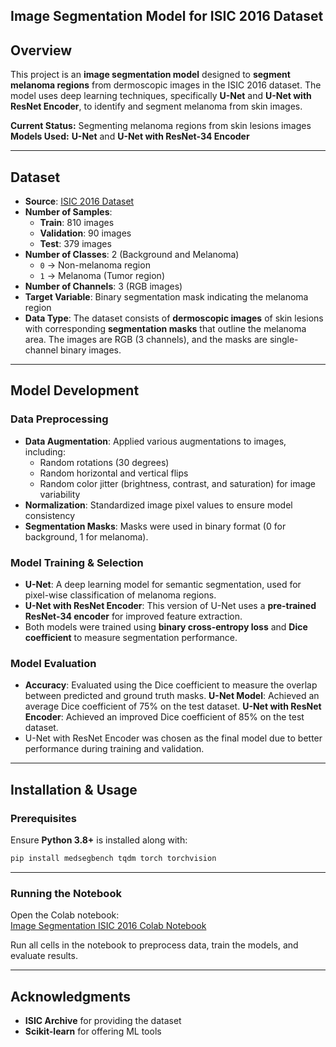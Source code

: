 ## Image Segmentation Model for ISIC 2016 Dataset

## Overview
This project is an **image segmentation model** designed to **segment melanoma regions** from dermoscopic images in the ISIC 2016 dataset. The model uses deep learning techniques, specifically **U-Net** and **U-Net with ResNet Encoder**, to identify and segment melanoma from skin images.

 **Current Status:** Segmenting melanoma regions from skin lesions images  
 **Models Used:** **U-Net** and **U-Net with ResNet-34 Encoder**

---

## Dataset
- **Source**: [ISIC 2016 Dataset](https://challenge.isic-archive.com/)
- **Number of Samples**: 
  - **Train**: 810 images  
  - **Validation**: 90 images  
  - **Test**: 379 images
- **Number of Classes**: 2 (Background and Melanoma)
  - `0` → Non-melanoma region
  - `1` → Melanoma (Tumor region)
- **Number of Channels**: 3 (RGB images)
- **Target Variable**: Binary segmentation mask indicating the melanoma region
- **Data Type**: The dataset consists of **dermoscopic images** of skin lesions with corresponding **segmentation masks** that outline the melanoma area. The images are RGB (3 channels), and the masks are single-channel binary images.
---

## Model Development

### **Data Preprocessing**
- **Data Augmentation**: Applied various augmentations to images, including:
  - Random rotations (30 degrees)
  - Random horizontal and vertical flips
  - Random color jitter (brightness, contrast, and saturation) for image variability
- **Normalization**: Standardized image pixel values to ensure model consistency
- **Segmentation Masks**: Masks were used in binary format (0 for background, 1 for melanoma).

### **Model Training & Selection**
- **U-Net**: A deep learning model for semantic segmentation, used for pixel-wise classification of melanoma regions.
- **U-Net with ResNet Encoder**: This version of U-Net uses a **pre-trained ResNet-34 encoder** for improved feature extraction.
- Both models were trained using **binary cross-entropy loss** and **Dice coefficient** to measure segmentation performance.


### **Model Evaluation**
- **Accuracy**: Evaluated using the Dice coefficient to measure the overlap between predicted and ground truth masks.
  **U-Net Model**: Achieved an average Dice coefficient of 75% on the test dataset.
  **U-Net with ResNet Encoder**: Achieved an improved Dice coefficient of 85% on the test dataset.
-   U-Net with ResNet Encoder was chosen as the final model due to better performance during training and validation.
  
---

## Installation & Usage
### **Prerequisites**
Ensure **Python 3.8+** is installed along with:
```bash
pip install medsegbench tqdm torch torchvision
```
---
### **Running the Notebook**
 Open the Colab notebook:  
[Image Segmentation ISIC 2016 Colab Notebook](https://colab.research.google.com/drive/1-RfUVywxP22AylEh3f3MiBDU2DWsukCW)

 Run all cells in the notebook to preprocess data, train the models, and evaluate results.

---

## Acknowledgments
- **ISIC Archive** for providing the dataset
- **Scikit-learn** for offering ML tools
